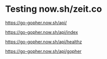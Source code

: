 # Testing now.sh/zeit.co

https://go-gopher.now.sh/api/

https://go-gopher.now.sh/api/index

https://go-gopher.now.sh/api/healthz

https://go-gopher.now.sh/api/gopher


